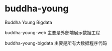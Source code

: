 # buddha-young
Buddha Young Bigdata

buddha-young-web
主要是外部端展示数据工程

buddha-young-bigdata
主要是所有大数据程序代码

